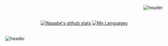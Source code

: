 
<div align="right">
<!--<img src="https://rishavanand.github.io/static/images/greetings.gif" align="center" style="width: 100%" />-->
  
 

  ![header](https://capsule-render.vercel.app/api?type=slice&color=0:caf881,100:a0e99a&height=200&section=header&text=GameClient%20Developer&rotate=13&fontAlign=65&fontAlignY=35&fontSize=48&fontColor=0f7d16&animation=fadeIn)
</div> 

<div align="center" style="padding:5px" >
  
  [![Wasabe's github stats](https://github-readme-stats.vercel.app/api?username=Bwasabe&count_private=true&show_icons=true&locale=kr&title_color=66b302&text_color=66b302&icon_color=66b302&bg_color=#46631F&hide_border=true)](https://github.com/anuraghazra/github-readme-stats) [![My Languages](https://github-readme-stats.vercel.app/api/top-langs/?username=Bwasabe&layout=compact&count_private=true&show_icons=true&locale=kr&theme=merko&hide_border=true)](https://github.com/anuraghazra/github-readme-stats)
  
  
  
</div>

![header](https://capsule-render.vercel.app/api?type=slice&color=0:a0e99a,100:caf881&height=200&section=footer)
